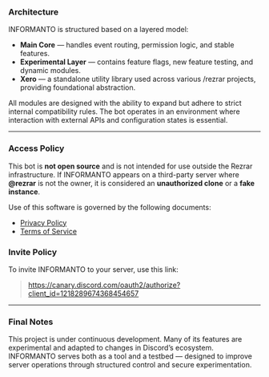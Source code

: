### Architecture

INFORMANTO is structured based on a layered model:

- **Main Core** — handles event routing, permission logic, and stable features.
- **Experimental Layer** — contains feature flags, new feature testing, and dynamic modules.
- **Xero** — a standalone utility library used across various /rezrar projects, providing foundational abstraction.

All modules are designed with the ability to expand but adhere to strict internal compatibility rules. The bot operates in an environment where interaction with external APIs and configuration states is essential.

---

### Access Policy

This bot is **not open source** and is not intended for use outside the Rezrar infrastructure. If INFORMANTO appears on a third-party server where **@rezrar** is not the owner, it is considered an **unauthorized clone** or a **fake instance**.

Use of this software is governed by the following documents:

- [Privacy Policy](https://github.com/Rezrar/Informanto-csp/blob/main/privacy-policy.md)
- [Terms of Service](https://github.com/Rezrar/Informanto-csp/blob/main/terms-of-service.md)


### Invite Policy

To invite INFORMANTO to your server, use this link:

> https://canary.discord.com/oauth2/authorize?client_id=1218289674368454657

---

### Final Notes

This project is under continuous development. Many of its features are experimental and adapted to changes in Discord’s ecosystem. INFORMANTO serves both as a tool and a testbed — designed to improve server operations through structured control and secure experimentation.
